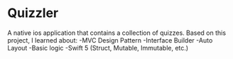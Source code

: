 # Quizzler
A native ios application that contains a collection of quizzes. Based on this project, I learned about: -MVC Design Pattern -Interface Builder -Auto Layout -Basic logic -Swift 5 (Struct, Mutable, Immutable, etc.)
